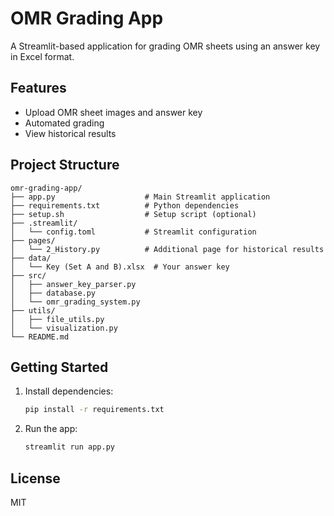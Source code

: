 # OMR Grading App

A Streamlit-based application for grading OMR sheets using an answer key in Excel format.

## Features

- Upload OMR sheet images and answer key
- Automated grading
- View historical results

## Project Structure

```
omr-grading-app/
├── app.py                    # Main Streamlit application
├── requirements.txt          # Python dependencies
├── setup.sh                  # Setup script (optional)
├── .streamlit/
│   └── config.toml           # Streamlit configuration
├── pages/
│   └── 2_History.py          # Additional page for historical results
├── data/
│   └── Key (Set A and B).xlsx  # Your answer key
├── src/
│   ├── answer_key_parser.py
│   ├── database.py
│   └── omr_grading_system.py
├── utils/
│   ├── file_utils.py
│   └── visualization.py
└── README.md
```

## Getting Started

1. Install dependencies:
   ```sh
   pip install -r requirements.txt
   ```
2. Run the app:
   ```sh
   streamlit run app.py
   ```

## License

MIT
